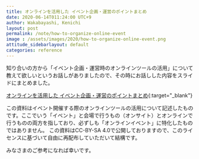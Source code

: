 ```yaml
---
title: オンラインを活用した イベント企画・運営のポイントまとめ
date: 2020-06-14T011:24:00 UTC+9
author: Wakabayashi, Kenichi
layout: post
permalink: /note/how-to-organize-online-event
image : /assets/images/2020/how-to-organize-online-event.png
attitude_sidebarlayout: default
categories: reference
---
```

知り合いの方から「イベント企画・運営時のオンラインツールの活用」について教えて欲しいというお話しがありましたので、その時にお話しした内容をスライドにまとめました。

[オンラインを活用した イベント企画・運営のポイントまとめ](https://bit.ly/3dZz3aF){:target="_blank"}

この資料はイベント開催する際のオンラインツールの活用について記述したものです。ここでいう「イベント」と会場で行うもの（オンサイト）とオンラインで行うものの両方を指しており、必ずしも「オンラインイベント」に特化したものではありません。
この資料はCC-BY-SA 4.0で公開しておりますので、このライセンスに基づいて自由に再配布していただいて結構です。

みなさまのご参考になれば幸いです。
